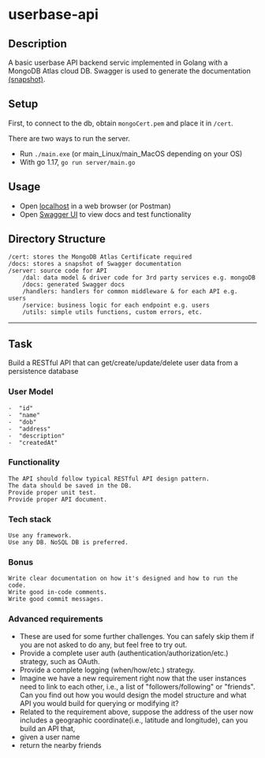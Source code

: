
# userbase-api

## Description
A basic userbase API backend servic implemented in Golang with a MongoDB Atlas cloud DB. Swagger is used to generate the documentation [(snapshot)](docs/Swagger%20Docs.mhtml). 

## Setup
First, to connect to the db, obtain `mongoCert.pem` and place it in `/cert`.

There are two ways to run the server.
- Run `./main.exe` (or main_Linux/main_MacOS depending on your OS)
- With go 1.17, `go run server/main.go`

## Usage
- Open [localhost](http://localhost:10000/users) in a web browser (or Postman)
- Open [Swagger UI](http://localhost:10000/swagger/index.html#) to view docs and test functionality

## Directory Structure
```
/cert: stores the MongoDB Atlas Certificate required
/docs: stores a snapshot of Swagger documentation
/server: source code for API
    /dal: data model & driver code for 3rd party services e.g. mongoDB
    /docs: generated Swagger docs
    /handlers: handlers for common middleware & for each API e.g. users
    /service: business logic for each endpoint e.g. users
    /utils: simple utils functions, custom errors, etc.
```

---
## Task 
Build a RESTful API that can get/create/update/delete user data from a persistence database
### User Model
    -  "id"
    -  "name"
    -  "dob"
    -  "address"
    -  "description"
    -  "createdAt"
### Functionality
    The API should follow typical RESTful API design pattern.
    The data should be saved in the DB.
    Provide proper unit test.
    Provide proper API document.
### Tech stack
    Use any framework.
    Use any DB. NoSQL DB is preferred.
### Bonus
    Write clear documentation on how it's designed and how to run the code.
    Write good in-code comments.
    Write good commit messages.

### Advanced requirements
- These are used for some further challenges. You can safely skip them if you are not asked to do any, but feel free to try out.
- Provide a complete user auth (authentication/authorization/etc.) strategy, such as OAuth.
- Provide a complete logging (when/how/etc.) strategy.
- Imagine we have a new requirement right now that the user instances need to link to each other, i.e., a list of "followers/following" or "friends". Can you find out how you would design the model structure and what API you would build for querying or modifying it?
- Related to the requirement above, suppose the address of the user now includes a geographic coordinate(i.e., latitude and longitude), can you build an API that,
- given a user name
- return the nearby friends